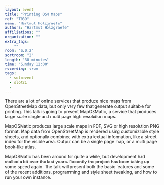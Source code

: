 ```yaml
---
layout: event
title: "Printing OSM Maps"
ref: "T089"
name: "Hartmut Holzgraefe"
authors: "Hartmut Holzgraefe"
affiliations: ""
organization: ""
extra_tags:
  - ""
room: "S.0.2"
sortroom: "2"
length: "30 minutes"
time: "Sunday 12:00"
recording: true
tags:
  - sotmevent
  - slot21
  - 
---
```

There are a lot of online services that produce nice maps from OpenStreetMap data, but only very few that generate output suitable for printing. This talk is going to present MapOSMatic, a service that produces large scale single and multi page high resolution maps.

MapOSMatic produces large scale maps in PDF, SVG or high resolution PNG format. Map data from OpenStreetMap is rendered using customizable style sheets, and optionally combined with extra textual information, like a street index for the visible area. Output can be a single page map, or a multi page book-like atlas.

MapOSMatic has been around for quite a while, but development had stalled a bit over the last years. Recently the project has been taking up some speed again. The talk will present both the basic features and some of the recent additions, programming and style sheet tweaking, and how to run your own instance.